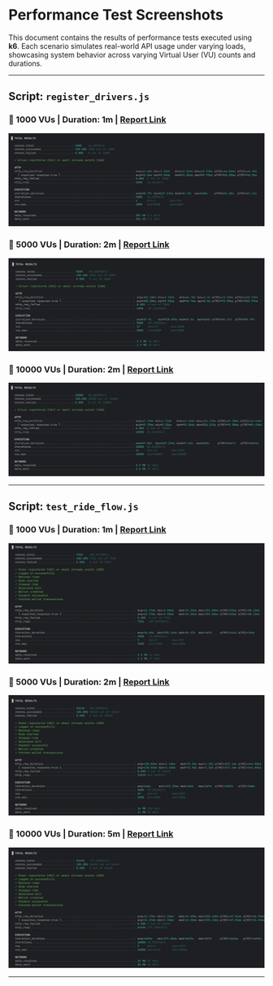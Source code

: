 # Performance Test Screenshots

This document contains the results of performance tests executed using **k6**. Each scenario simulates real-world API usage under varying loads, showcasing system behavior across varying Virtual User (VU) counts and durations.

---

## Script: `register_drivers.js`

### 🔸 1000 VUs | Duration: 1m | [Report Link](https://ridemate-eta.vercel.app/register_drivers_1000VU.html)
![register_drivers_1000VU.png](screenshots/register_drivers_1000VU.png)


### 🔸 5000 VUs | Duration: 2m | [Report Link](https://ridemate-eta.vercel.app/register_drivers_5000VU.html)
![register_drivers_5000VU.png](screenshots/register_drivers_5000VU.png)


### 🔸 10000 VUs | Duration: 2m | [Report Link](https://ridemate-eta.vercel.app/register_drivers_10000VU.html)
![register_drivers_10000VU.png](screenshots/register_drivers_10000VU.png)

---

## Script: `test_ride_flow.js`

### 🔸 1000 VUs | Duration: 1m | [Report Link](https://ridemate-eta.vercel.app/test_ride_flow_1000VU.html)
![test_ride_flow_1000VU.png](screenshots/test_ride_flow_1000VU.png)


### 🔸 5000 VUs | Duration: 2m | [Report Link](https://ridemate-eta.vercel.app/test_ride_flow_5000VU.html)
![test_ride_flow_5000VU.png](screenshots/test_ride_flow_5000VU.png)


### 🔸 10000 VUs | Duration: 5m | [Report Link](https://ridemate-eta.vercel.app/test_ride_flow_10000VU.html)
![test_ride_flow_10000VU.png](screenshots/test_ride_flow_10000VU.png)

---

[//]: # (## Script: `test_admin_usage.js`)

[//]: # ()
[//]: # (### 🔸 100 VUs | Duration: 30s | [Report Link]&#40;https://ridemate-eta.vercel.app/test_admin_usage_100VU.html&#41;)

[//]: # (![test_admin_usage_100VU.png]&#40;screenshots/test_admin_usage_100VU.png&#41;)

[//]: # ()
[//]: # ()
[//]: # (### 🔸 500 VUs | Duration: 30s | [Report Link]&#40;https://ridemate-eta.vercel.app/test_admin_usage_500VU.html&#41;)

[//]: # (![test_admin_usage_500VU.png]&#40;screenshots/test_admin_usage_500VU.png&#41;)

[//]: # ()
[//]: # ()
[//]: # (### 🔸 1000 VUs | Duration: 30s | [Report Link]&#40;https://ridemate-eta.vercel.app/test_admin_usage_1000VU.html&#41;)

[//]: # (![test_admin_usage_1000VU.png]&#40;screenshots/test_admin_usage_1000VU.png&#41;)
